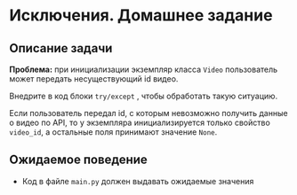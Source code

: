 # Исключения. Домашнее задание

## Описание задачи

__Проблема:__ при инициализации экземпляр класса `Video` пользователь может передать несуществующий id видео. 

Внедрите в код блоки `try/except` , чтобы обработать такую ситуацию.

Если пользователь передал id, с которым невозможно получить данные о видео по API, 
то у экземпляра инициализируется только свойство `video_id`, а остальные поля принимают значение `None`.

## Ожидаемое поведение
- Код в файле `main.py` должен выдавать ожидаемые значения
